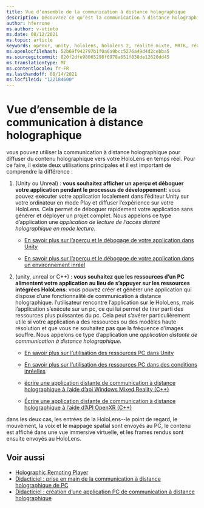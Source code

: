```yaml
---
title: Vue d’ensemble de la communication à distance holographique
description: Découvrez ce qu’est la communication à distance holographique et comment elle peut tirer parti de votre processus de développement.
author: hferrone
ms.author: v-vtieto
ms.date: 08/12/2021
ms.topic: article
keywords: openxr, unity, hololens, hololens 2, réalité mixte, MRTK, réalité mixte Shared Computer Toolkit, réalité augmentée, réalité virtuelle, casques de réalité mixte, apprentissage, didacticiel, prise en main, communication à distance holographique, bureau, version préliminaire
ms.openlocfilehash: 52b69f942797b1f0a6a9bcc5276a49d4d2cebba5
ms.sourcegitcommit: 820f2dfe98065298f6978a651f838de12620dd45
ms.translationtype: MT
ms.contentlocale: fr-FR
ms.lasthandoff: 08/14/2021
ms.locfileid: "122184600"
---
```

# <a name="holographic-remoting-overview"></a>Vue d’ensemble de la communication à distance holographique

vous pouvez utiliser la communication à distance holographique pour diffuser du contenu holographique vers votre HoloLens en temps réel. Pour ce faire, il existe deux utilisations principales et il est important de comprendre la différence :

1. (Unity ou Unreal) : **vous souhaitez afficher un aperçu et déboguer votre application pendant le processus de développement**: vous pouvez exécuter votre application localement dans l’éditeur Unity sur votre ordinateur en mode Play et diffuser l’expérience sur votre HoloLens. Cela permet de déboguer rapidement votre application sans générer et déployer un projet complet. Nous appelons ce type d’application une _application de lecture de l’accès distant holographique en mode lecture_.

    - [En savoir plus sur l’aperçu et le débogage de votre application dans Unity](../unity/preview-and-debug-your-app.md)

    - [En savoir plus sur l’aperçu et le débogage de votre application dans un environnement inréel](../unreal/unreal-streaming.md)

1. (unity, unreal or C++) : **vous souhaitez que les ressources d’un PC alimentent votre application au lieu de s’appuyer sur les ressources intégrées HoloLens**: vous pouvez créer et générer une application qui dispose d’une fonctionnalité de communication à distance holographique. l’utilisateur rencontre l’application sur le HoloLens, mais l’application s’exécute sur un pc, ce qui lui permet de tirer parti des ressources plus puissantes du pc. Cela peut s’avérer particulièrement utile si votre application a des ressources ou des modèles haute résolution et que vous ne souhaitez pas que la fréquence d’images souffre. Nous appelons ce type d’application une _application distante de communication à distance holographique_.

    - [En savoir plus sur l’utilisation des ressources PC dans Unity](../unity/use-pc-resources.md)

    - [En savoir plus sur l’utilisation des ressources PC dans des conditions inréelles](../unreal/unreal-streaming.md)

    - [écrire une application distante de communication à distance holographique à l’aide d’api Windows Mixed Reality (C++)](holographic-remoting-create-remote-wmr.md)

    - [Écrire une application distante de communication à distance holographique à l’aide d’API OpenXR (C++)](holographic-remoting-create-remote-openxr.md)

dans les deux cas, les entrées de la HoloLens--le point de regard, le mouvement, la voix et le mappage spatial sont envoyés au PC, le contenu est affiché dans une vue immersive virtuelle, et les frames rendus sont ensuite envoyés au HoloLens. 

## <a name="see-also"></a>Voir aussi

* [Holographic Remoting Player](holographic-remoting-player.md)
* [Didacticiel : prise en main de la communication à distance holographique de PC](../unity/tutorials/mr-learning-pc-holographic-remoting-01.md)
* [Didacticiel : création d’une application PC de communication à distance holographique](../unity/tutorials/mr-learning-pc-holographic-remoting-02.md)
